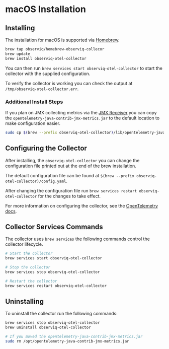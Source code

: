 # macOS Installation

## Installing

The installation for macOS is supported via [Homebrew](https://brew.sh/).

```sh
brew tap observiq/homebrew-observiq-collecor
brew update
brew install observiq-otel-collector
```

You can then run `brew services start observiq-otel-collector` to start the collector with the supplied configuration.

To verify the collector is working you can check the output at `/tmp/observiq-otel-collector.err`.

### Additional Install Steps

If you plan on JMX collecting metrics via the [JMX Receiver](https://github.com/open-telemetry/opentelemetry-collector-contrib/blob/v0.45.1/receiver/jmxreceiver/README.md) you can copy the `opentelemetry-java-contrib-jmx-metrics.jar` to the default location to make configuration easier.

```sh
sudo cp $(brew --prefix observiq-otel-collector)/lib/opentelemetry-java-contrib-jmx-metrics.jar /opt
```
## Configuring the Collector

After installing, the `observiq-otel-collector` you can change the configuration file printed out at the end of the brew installation.

The default configuration file can be found at `$(brew --prefix observiq-otel-collector)/config.yaml`.

After changing the configuration file run `brew services restart observiq-otel-collector` for the changes to take effect.

For more information on configuring the collector, see the [OpenTelemetry docs](https://opentelemetry.io/docs/collector/configuration/).

## Collector Services Commands

The collector uses `brew services` the following commands control the collector lifecycle.

```sh
# Start the collector
brew services start observiq-otel-collector

# Stop the collector
brew services stop observiq-otel-collector

# Restart the collector
brew services restart observiq-otel-collector
```

## Uninstalling

To uninstall the collector run the following commands:

```sh
brew services stop observiq-otel-collector
brew uninstall observiq-otel-collector

# If you moved the opentelemetry-java-contrib-jmx-metrics.jar
sudo rm /opt/opentelemetry-java-contrib-jmx-metrics.jar
```
